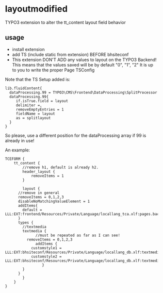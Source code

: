 # layoutmodified
TYPO3 extension to alter the tt_content layout field behavior 

## usage
* install extension
* add TS (include static from extension) BEFORE bhsiteconf
* This extension DON'T ADD any values to layout on the TYPO3 Backend! This means that the values saved will be by default "0", "1", "2"
  It is up to you to write the proper Page TSConfig
  
Note that the TS Setup added is:
``` 
lib.fluidContent{
  dataProcessing.99 = TYPO3\CMS\Frontend\DataProcessing\SplitProcessor
  dataProcessing.99{
     if.isTrue.field = layout
     delimiter =,
     removeEmptyEntries = 1
     fieldName = layout     
     as = splitlayout
  }
}
```  
So please, use a different position for the dataProcessing array if 99 is already in use! 

An example:

```
TCEFORM {
	tt_content {
		//remove h1, default is already h2.
		header_layout {
			removeItems = 1
		}

		layout {
      //remove in general
      removeItems = 0,1,2,3
      disableNoMatchingValueElement = 1
      addItems{
        default = LLL:EXT:frontend/Resources/Private/Language/locallang_tca.xlf:pages.backend_layout.default
      }
      types {
      	//textmedia
      	textmedia {
		      //must be repeated as far as I can see!
          removeItems = 0,1,2,3
		      addItems {
            customstyle1 = LLL:EXT:bhsiteconf/Resources/Private/Language/locallang_db.xlf:textmedia.layout.style1
            customstyle2 = LLL:EXT:bhsiteconf/Resources/Private/Language/locallang_db.xlf:textmedia.layout.style2
			     }
      	}
      }
		}
	}
}
```  
  
